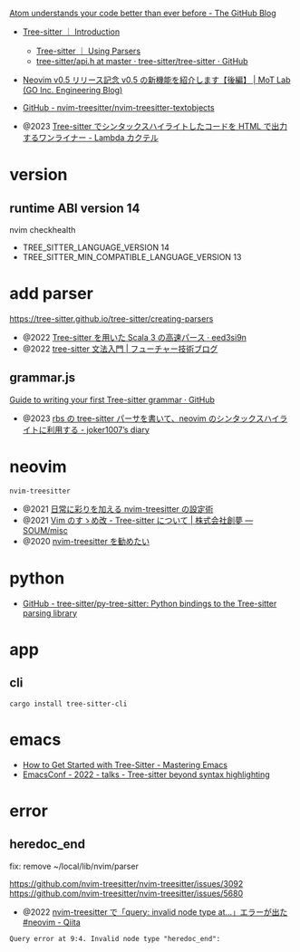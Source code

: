 [Atom understands your code better than ever before - The GitHub Blog](https://github.blog/2018-10-31-atoms-new-parsing-system/)

- [Tree-sitter ｜ Introduction](https://tree-sitter.github.io/tree-sitter/)

  - [Tree-sitter ｜ Using Parsers](https://tree-sitter.github.io/tree-sitter/using-parsers)
  - [tree-sitter/api.h at master · tree-sitter/tree-sitter · GitHub](https://github.com/tree-sitter/tree-sitter/blob/master/lib/include/tree_sitter/api.h)

- [Neovim v0.5 リリース記念 v0.5 の新機能を紹介します【後編】 | MoT Lab (GO Inc. Engineering Blog)](https://lab.mo-t.com/blog/neovim-v05-introduction-new-features-part-2)
- [GitHub - nvim-treesitter/nvim-treesitter-textobjects](https://github.com/nvim-treesitter/nvim-treesitter-textobjects)

- @2023 [Tree-sitter でシンタックスハイライトしたコードを HTML で出力するワンライナー - Lambda カクテル](https://blog.3qe.us/entry/2023/05/15/200750)

# version

## runtime ABI version 14

nvim checkhealth

- TREE_SITTER_LANGUAGE_VERSION 14
- TREE_SITTER_MIN_COMPATIBLE_LANGUAGE_VERSION 13

# add parser

https://tree-sitter.github.io/tree-sitter/creating-parsers

- @2022 [Tree-sitter を用いた Scala 3 の高速パース · eed3si9n](https://eed3si9n.com/ja/fast-scala3-parsing-with-tree-sitter/)
- @2022 [tree-sitter 文法入門 | フューチャー技術ブログ](https://future-architect.github.io/articles/20221215a/)

## grammar.js

[Guide to writing your first Tree-sitter grammar · GitHub](https://gist.github.com/Aerijo/df27228d70c633e088b0591b8857eeef)

- @2023 [rbs の tree-sitter パーサを書いて、neovim のシンタックスハイライトに利用する - joker1007’s diary](https://joker1007.hatenablog.com/entry/2023/11/17/162702)

# neovim

`nvim-treesitter`

- @2021 [日常に彩りを加える nvim-treesitter の設定術](https://zenn.dev/monaqa/articles/2021-12-22-vim-nvim-treesitter-highlight)
- @2021 [Vim のすゝめ改 - Tree-sitter について | 株式会社創夢 — SOUM/misc](https://www.soum.co.jp/misc/vim-advanced/6/)
- @2020 [nvim-treesitter を勧めたい](https://zenn.dev/duglaser/articles/c02d6a937a48df)

# python

- [GitHub - tree-sitter/py-tree-sitter: Python bindings to the Tree-sitter parsing library](https://github.com/tree-sitter/py-tree-sitter)

# app

## cli

`cargo install tree-sitter-cli`

# emacs

- [How to Get Started with Tree-Sitter - Mastering Emacs](https://www.masteringemacs.org/article/how-to-get-started-tree-sitter)
- [EmacsConf - 2022 - talks - Tree-sitter beyond syntax highlighting](https://emacsconf.org/2022/talks/treesitter/)

# error

## heredoc_end

fix: remove ~/local/lib/nvim/parser

https://github.com/nvim-treesitter/nvim-treesitter/issues/3092
https://github.com/nvim-treesitter/nvim-treesitter/issues/5680

- @2022 [nvim-treesitter で「query: invalid node type at...」エラーが出た #neovim - Qiita](https://qiita.com/ZOI_dayo/items/3c39252c729dd27393f3)

```error
Query error at 9:4. Invalid node type "heredoc_end":
```

